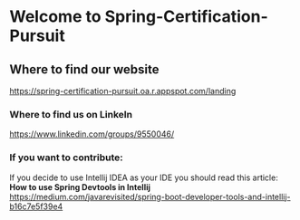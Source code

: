 # Welcome to Spring-Certification-Pursuit #



## Where to find our website ## 
https://spring-certification-pursuit.oa.r.appspot.com/landing

### Where to find us on LinkeIn ###
https://www.linkedin.com/groups/9550046/



### If you want to contribute: ###
If you decide to use Intellij IDEA as your IDE you should read this article: **How to use Spring Devtools in Intellij**
https://medium.com/javarevisited/spring-boot-developer-tools-and-intellij-b16c7e5f39e4